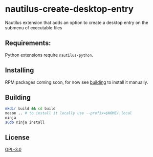 # nautilus-create-desktop-entry

Nautilus extension that adds an option to create a desktop entry on the submenu of executable files

## Requirements:

Python extensions require `nautilus-python`.

## Installing

RPM packages coming soon, for now see [building](#building) to install it manually.

## Building

```bash
mkdir build && cd build
meson .. # to install it locally use --prefix=$HOME/.local
ninja
sudo ninja install
```

## License

   [GPL-3.0](LICENSE.md)
